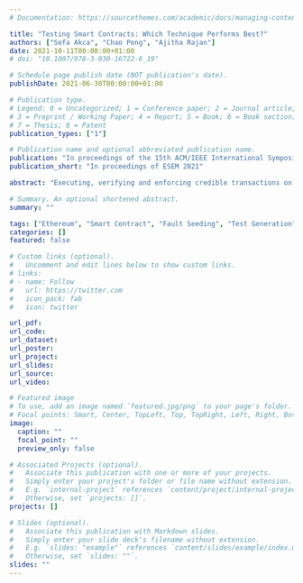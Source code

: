 ```yaml
---
# Documentation: https://sourcethemes.com/academic/docs/managing-content/

title: "Testing Smart Contracts: Which Technique Performs Best?"
authors: ["Sefa Akca", "Chao Peng", "Ajitha Rajan"]
date: 2021-10-11T00:00:00+01:00
# doi: "10.1007/978-3-030-16722-6_19"

# Schedule page publish date (NOT publication's date).
publishDate: 2021-06-30T00:00:00+01:00

# Publication type.
# Legend: 0 = Uncategorized; 1 = Conference paper; 2 = Journal article;
# 3 = Preprint / Working Paper; 4 = Report; 5 = Book; 6 = Book section;
# 7 = Thesis; 8 = Patent
publication_types: ["1"]

# Publication name and optional abbreviated publication name.
publication: "In proceedings of the 15th ACM/IEEE International Symposium on Empirical Software Engineering and Measurement (ESEM 2021)"
publication_short: "In proceedings of ESEM 2021"

abstract: "Executing, verifying and enforcing credible transactions on permissionless blockchains is done using smart contracts. A key challenge with smart contracts is ensuring their correctness and security. Several test input generation techniques for detecting vulnerabilities in smart contracts have been proposed in the last few years. However,a comparison of proposed techniques to gauge their effectivenessis missing. This paper conducts an empirical evaluation of testing techniques for smart contracts. The testing techniques we evaluated are: (1) Blackbox fuzzing, (2) Adaptive fuzzing, (3) Coverage-guided fuzzing with an SMT solver and (4) Genetic algorithm. We do not consider static analysis tools, as several recent studies have assessed and compared effectiveness of these tools. We evaluate effectiveness of the test generation techniques using (1) Coverage achieved - we use four code coverage metrics targeting smart contracts, (2) Fault finding ability - using aritificially seeded and real security vulnerabilities of different types. We used two datasets in our evaluation - one with 1665 real smart contracts from Etherscan, and another with 90 real contracts with known vulnerabilities to assess fault finding ability. We find Adaptive fuzzing performs best in terms of coverage and fault finding over contractsin both datasets."

# Summary. An optional shortened abstract.
summary: ""

tags: ["Ethereum", "Smart Contract", "Fault Seeding", "Test Generation", "Genetic Algorithm", "Fuzzing", "SMT Solving", "Software Testing"]
categories: []
featured: false

# Custom links (optional).
#   Uncomment and edit lines below to show custom links.
# links:
# - name: Follow
#   url: https://twitter.com
#   icon_pack: fab
#   icon: twitter

url_pdf:
url_code:
url_dataset:
url_poster:
url_project:
url_slides:
url_source:
url_video:

# Featured image
# To use, add an image named `featured.jpg/png` to your page's folder. 
# Focal points: Smart, Center, TopLeft, Top, TopRight, Left, Right, BottomLeft, Bottom, BottomRight.
image:
  caption: ""
  focal_point: ""
  preview_only: false

# Associated Projects (optional).
#   Associate this publication with one or more of your projects.
#   Simply enter your project's folder or file name without extension.
#   E.g. `internal-project` references `content/project/internal-project/index.md`.
#   Otherwise, set `projects: []`.
projects: []

# Slides (optional).
#   Associate this publication with Markdown slides.
#   Simply enter your slide deck's filename without extension.
#   E.g. `slides: "example"` references `content/slides/example/index.md`.
#   Otherwise, set `slides: ""`.
slides: ""
---
```

